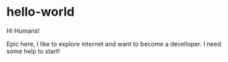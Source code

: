 # hello-world

Hi Humans!

Epic here, I like to explore internet and want to become a develloper.
I need some help to start!
